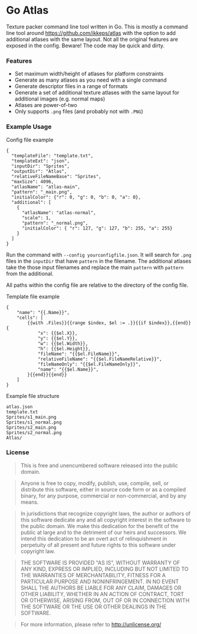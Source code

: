 Go Atlas
========

Texture packer command line tool written in Go.
This is mostly a command line tool around https://github.com/ikkeps/atlas with the option to add additional atlases with the same layout.
Not all the original features are exposed in the config. Beware! The code may be quick and dirty.

### Features

* Set maximum width/height of atlases for platform constraints
* Generate as many atlases as you need with a single command
* Generate descriptor files in a range of formats
* Generate a set of additional texture atlases with the same layout for additional images (e.g. normal maps)
* Atlases are power-of-two
* Only supports `.png` files (and probably not with `.PNG`)

### Example Usage

Config file example
```
{
  "templateFile": "template.txt",
  "templateExt": "json",
  "inputDir": "Sprites",
  "outputDir": "Atlas",
  "relativeFileNameBase": "Sprites",
  "maxSize": 4096,
  "atlasName": "atlas-main",
  "pattern": "_main.png",
  "initialColor": {"r": 0, "g": 0, "b": 0, "a": 0},
  "additional": [
    {
      "atlasName": "atlas-normal",
      "scale": 1,
      "pattern": "_normal.png",
      "initialColor": { "r": 127, "g": 127, "b": 255, "a": 255}
    }
  ]
}
```
Run the command with `--config yourconfigfile.json`.
It will search for `.png` files in the `inputDir` that have `pattern` in the filename.
The additional atlases take the those input filenames and replace the main `pattern` with `pattern` from the additional.  

All paths within the config file are relative to the directory of the config file.

Template file example
```
{
	"name": "{{.Name}}",
	"cells": [
		{{with .Files}}{{range $index, $el := .}}{{if $index}},{{end}}{
	        "x": {{$el.X}},
	        "y": {{$el.Y}},
	        "w": {{$el.Width}},
	        "h": {{$el.Height}},
	        "fileName": "{{$el.FileName}}",
	        "relativeFileName": "{{$el.FileNameRelative}}",
	        "fileNameOnly": "{{$el.FileNameOnly}}",
	        "name": "{{$el.Name}}",
	    }{{end}}{{end}}
    ]
}
```

Example file structure
```
atlas.json
template.txt
Sprites/s1_main.png
Sprites/s1_normal.png
Sprites/s2_main.png
Sprites/s2_normal.png
Atlas/
```

### License

> This is free and unencumbered software released into the public domain.

> Anyone is free to copy, modify, publish, use, compile, sell, or
distribute this software, either in source code form or as a compiled
binary, for any purpose, commercial or non-commercial, and by any
means.

> In jurisdictions that recognize copyright laws, the author or authors
of this software dedicate any and all copyright interest in the
software to the public domain. We make this dedication for the benefit
of the public at large and to the detriment of our heirs and
successors. We intend this dedication to be an overt act of
relinquishment in perpetuity of all present and future rights to this
software under copyright law.

> THE SOFTWARE IS PROVIDED "AS IS", WITHOUT WARRANTY OF ANY KIND,
EXPRESS OR IMPLIED, INCLUDING BUT NOT LIMITED TO THE WARRANTIES OF
MERCHANTABILITY, FITNESS FOR A PARTICULAR PURPOSE AND NONINFRINGEMENT.
IN NO EVENT SHALL THE AUTHORS BE LIABLE FOR ANY CLAIM, DAMAGES OR
OTHER LIABILITY, WHETHER IN AN ACTION OF CONTRACT, TORT OR OTHERWISE,
ARISING FROM, OUT OF OR IN CONNECTION WITH THE SOFTWARE OR THE USE OR
OTHER DEALINGS IN THE SOFTWARE.

> For more information, please refer to <http://unlicense.org/>